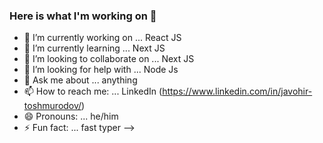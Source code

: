 ### Here is what I'm working on  👋



- 🔭 I’m currently working on ... React JS
- 🌱 I’m currently learning ... Next JS
- 👯 I’m looking to collaborate on ... Next JS
- 🤔 I’m looking for help with ... Node Js
- 💬 Ask me about ... anything  
- 📫 How to reach me: ... LinkedIn (https://www.linkedin.com/in/javohir-toshmurodov/)
- 😄 Pronouns: ... he/him
- ⚡ Fun fact: ... fast typer
-->
